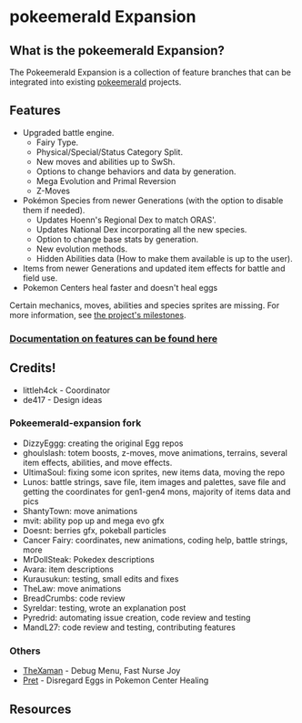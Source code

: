 # pokeemerald Expansion

## What is the pokeemerald Expansion?

The Pokeemerald Expansion is a collection of feature branches that can be integrated into existing [pokeemerald](https://github.com/pret/pokeemerald) projects.

## Features
- Upgraded battle engine.
    - Fairy Type.
    - Physical/Special/Status Category Split.
    - New moves and abilities up to SwSh.
    - Options to change behaviors and data by generation.
    - Mega Evolution and Primal Reversion
    - Z-Moves
- Pokémon Species from newer Generations (with the option to disable them if needed).
    - Updates Hoenn's Regional Dex to match ORAS'.
    - Updates National Dex incorporating all the new species.
    - Option to change base stats by generation.
    - New evolution methods.
    - Hidden Abilities data (How to make them available is up to the user).
- Items from newer Generations and updated item effects for battle and field use.
- Pokemon Centers heal faster and doesn't heal eggs

Certain mechanics, moves, abilities and species sprites are missing. For more information, see [the project's milestones](https://github.com/rh-hideout/pokeemerald-expansion/milestones).

### [Documentation on features can be found here](https://github.com/rh-hideout/pokeemerald-expansion/wiki)




## Credits!
- littleh4ck - Coordinator
- de417 - Design ideas


### Pokeemerald-expansion fork
- DizzyEggg: creating the original Egg repos
- ghoulslash: totem boosts, z-moves, move animations, terrains, several item effects, abilities, and move effects.
- UltimaSoul: fixing some icon sprites, new items data, moving the repo
- Lunos: battle strings, save file, item images and palettes, save file and getting the coordinates for gen1-gen4 mons, majority of items data and pics
- ShantyTown: move animations
- mvit: ability pop up and mega evo gfx
- Doesnt: berries gfx, pokeball particles
- Cancer Fairy: coordinates, new animations, coding help, battle strings, more
- MrDollSteak: Pokedex descriptions
- Avara: item descriptions
- Kurausukun: testing, small edits and fixes
- TheLaw: move animations
- BreadCrumbs: code review
- Syreldar: testing, wrote an explanation post
- Pyredrid: automating issue creation, code review and testing
- MandL27: code review and testing, contributing features

### Others
- [TheXaman](https://www.pokecommunity.com/member.php?u=743189) - Debug Menu, Fast Nurse Joy
- [Pret](https://github.com/pret/pokeemerald/wiki/Pokecenters-Disregard-Eggs) - Disregard Eggs in Pokemon Center Healing

## Resources
